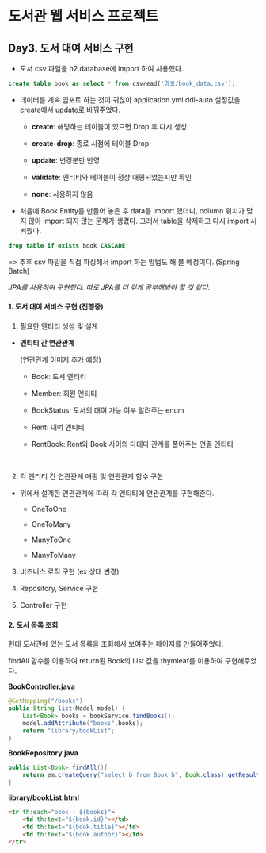 # 도서관 웹 서비스 프로젝트

## Day3. 도서 대여 서비스 구현

* 도서 csv 파일을 h2 database에 import 하여 사용했다.

```sql
create table book as select * from csvread('경로/book_data.csv');
```

* 데이터를 계속 임포트 하는 것이 귀찮아 application.yml ddl-auto 설정값을 create에서 update로 바꿔주었다.
  
  * **create**: 해당하는 테이블이 있으면 Drop 후 다시 생성
  
  * **create-drop**: 종료 시점에 테이블 Drop 
  
  * **update**: 변경분만 반영
  
  * **validate**: 엔티티와 테이블이 정상 매핑되었는지만 확인
  
  * **none**: 사용하지 않음

* 처음에 Book Entity를 만들어 놓은 후 data를 import 했더니, column 위치가 맞지 않아 import 되지 않는 문제가 생겼다. 그래서 table을 삭제하고 다시 import 시켜줬다.

```sql
drop table if exists book CASCADE;
```

=> 추후 csv 파일을 직접 파싱해서 import 하는 방법도 해 볼 예정이다. (Spring Batch)  



*JPA를 사용하여 구현했다. 따로 JPA를 더 깊게 공부해봐야 할 것 같다.*

#### 1. 도서 대여 서비스 구현 (진행중)

1.  필요한 엔티티 생성 및 설계
* **엔티티 간 연관관계**
  
  (연관관계 이미지 추가 예정)
  
  * Book: 도서 엔티티
  
  * Member: 회원 엔티티
  
  * BookStatus: 도서의 대여 가능 여부 알려주는 enum
  
  * Rent: 대여 엔티티
  
  * RentBook: Rent와 Book 사이의 다대다 관계를 풀어주는 연결 엔티티 

   

2. 각 엔티티 간  연관관계 매핑 및 연관관계 함수 구현
* 위에서 설계한 연관관계에 따라 각 엔티티에 연관관계를 구현해준다.
  
  * OneToOne
  
  * OneToMany
  
  * ManyToOne
  
  * ManyToMany
  
  
3. 비즈니스 로직 구현 (ex 상태 변경)

4. Repository, Service 구현

5. Controller 구현



#### 2. 도서 목록 조회

현대 도서관에 있는 도서 목록을 조회해서 보여주는 페이지를 만들어주었다.

findAll 함수를 이용하여 return된 Book의 List 값을 thymleaf를 이용하여 구현해주었다.

**BookController.java**

```java
@GetMapping("/books")
public String list(Model model) {
    List<Book> books = bookService.findBooks();
    model.addAttribute("books",books);
    return "library/bookList";
}
```

**BookRepository.java**

```java
public List<Book> findAll(){
    return em.createQuery("select b from Book b", Book.class).getResultList();
}
```

**library/bookList.html**

```html
<tr th:each="book : ${books}">
    <td th:text="${book.id}"></td>
    <td th:text="${book.title}"></td>
    <td th:text="${book.author}"></td>
</tr>
```
